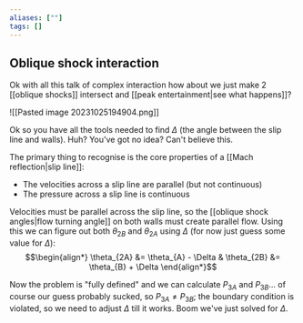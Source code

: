 ```yaml
---
aliases: [""]
tags: []
---
```


## Oblique shock interaction

Ok with all this talk of complex interaction how about we just make 2 [[oblique shocks]] intersect and [[peak entertainment|see what happens]]?

![[Pasted image 20231025194904.png]]

Ok so you have all the tools needed to find $\Delta$ (the angle between the slip line and walls). Huh? You've got no idea? Can't believe this.

The primary thing to recognise is the core properties of a [[Mach reflection|slip line]]:
- The velocities across a slip line are parallel (but not continuous)
- The pressure across a slip line is continuous

Velocities must be parallel across the slip line, so the [[oblique shock angles|flow turning angle]] on both walls must create parallel flow. Using this we can figure out both $\theta_{2B}$ and $\theta_{2A}$ using $\Delta$ (for now just guess some value for $\Delta$):
$$\begin{align*}
\theta_{2A} &= \theta_{A} - \Delta & \theta_{2B} &= \theta_{B} + \Delta
\end{align*}$$

Now the problem is "fully defined" and we can calculate $P_{3A}$ and $P_{3B}$... of course our guess probably sucked, so $P_{3A}\neq P_{3B}$; the boundary condition is violated, so we need to adjust $\Delta$ till it works. Boom we've just solved for $\Delta$.
